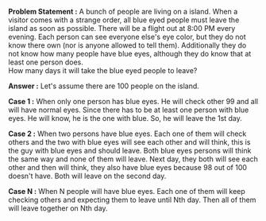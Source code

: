 **Problem Statement :** 
A bunch of people are living on a island. When a visitor comes with a strange order,  all blue eyed people must leave the island as soon as possible. There will be a flight out at 8:00 PM every evening. Each person can see everyone else's eye color, but they do not know there own (nor is anyone allowed to tell them). Additionally they do not know how many people have blue eyes, although they do know that at least one person does.   
How many days it will take the blue eyed people to leave?

**Answer :**
Let's assume there are 100 people on the island.

**Case 1 :** 
When only one person has blue eyes. He will check other 99 and all will have normal eyes.
Since there has to be at least one person with blue eyes. He will know, he is the one with blue. 
So, he will leave the 1st day.

**Case 2 :**
When two persons have blue eyes. Each one of them will check others and the two with blue eyes
will see each other and will think, this is the guy with blue eyes and should leave. Both blue
eyes persons will think the same way and none of them will leave. Next day, they both will see 
each other and then will think, they also have blue eyes because 98 out of 100 doesn't have.
Both will leave on the second day.

**Case N :**
When N people will have blue eyes. Each one of them will keep checking others and expecting them
to leave until Nth day. Then all of them will leave together on Nth day.